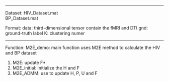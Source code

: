*********************************************************************************************
Dataset:
HIV_Dataset.mat   
BP_Dataset.mat

Format:
data: third-dimensional tensor contain the fMRI and DTI
gnd: ground-truth label
K: clustering numer

*********************************************************************************************
Function:
M2E_demo: main function uses M2E method to calculate the HIV and BP dataset
1. M2E: update F*
2. M2E_initial: initialize the H and F
3. M2E_ADMM: use to update H, P, U and F
